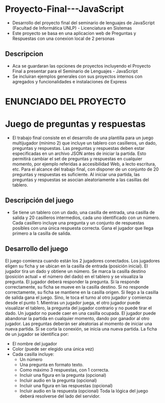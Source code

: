 # Proyecto-Final---JavaScript
-  Desarrollo del proyecto final del seminario de lenguajes de JavaScript (Facultad de Informática UNLP) - Licenciatura en Sistemas
-  Este proyecto se basa en una aplicacion web de Preguntas y Respuestas con una conexion local de 2 personas 

## Descripcion
-  Aca se guardaran las opciones de proyectos incluyendo el Proyecto Final a presentar para el Seminario de Lenguajes - JavaScript
-  Se incluiran ejemplos generales con sus proyectos internos con agregados y funcionalidades e instalaciones de Express

# ENUNCIADO DEL PROYECTO

#  Juego de preguntas y respuestas
- El trabajo final consiste en el desarrollo de una plantilla para un juego multijugador (mínimo 2) que incluye un tablero con casilleros, un dado, preguntas y respuestas. Las preguntas y respuestas deben estar especificadas en un archivo JSON antes de iniciar la partida. Esto permitirá cambiar el set de preguntas y respuestas en cualquier momento, por ejemplo referidas a accesibilidad Web, a lecto escritura, etc. Para el alcance del trabajo final, con disponer de un conjunto de 20 preguntas y respuestas es suficiente. Al iniciar una partida, las preguntas y respuestas se asocian aleatoriamente a las casillas del tablero.

## Descripción del juego
- Se tiene un tablero con un dado, una casilla de entrada, una casilla de salida y 20 casilleros intermedios, cada uno identificado con un número. Cada casillero incluye una pregunta y un conjunto de respuestas posibles con una única respuesta correcta. Gana el jugador que llega primero a la casilla de salida.

## Desarrollo del juego
El juego comienza cuando están los 2 jugadores conectados. Los jugadores eligen su ficha y se ubican en la casilla de entrada (posición inicial). El jugador tira un dado y obtiene un número. Se marca la casilla destino (posición actual + el número del dado) en el tablero y se visualiza la pregunta. El jugador deberá responder la pregunta. Si la responde correctamente, su ficha se mueve en la casilla destino. Si no responde correctamente, su ficha se mantiene en la casilla origen. Si llego a la casilla de salida gana el juego. Sino, le toca el turno al otro jugador y comienza desde el punto 1. Mientras un jugador juega, el otro jugador puede visualizar el tablero, la pregunta del jugador contrario y no puede tirar el dado. Un jugador no puede caer en una casilla ocupada. El jugador puede abandonar la partida en cualquier momento, dando por ganador al otro jugador. Las preguntas deberán ser aleatorias al momento de iniciar una nueva partida. Si se corta la conexión, se inicia una nueva partida. La ficha de un jugador se identifica por:
* El nombre del jugador
* Color (puede ser elegido una única vez)
* Cada casilla incluye:
    * Un número
    * Una pregunta en formato texto.
    * Como máximo 3 respuestas, con 1 correcta.
    * Incluir una figura en la pregunta (opcional)
    * Incluir audio en la pregunta (opcional)
    * Incluir una figura en las respuestas (opcional)
    * Incluir audio en la respuesta (opcional)
Toda la lógica del juego deberá resolverse del lado del servidor.
